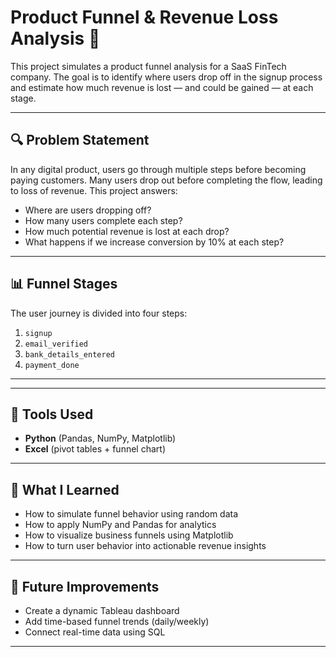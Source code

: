 # Product Funnel & Revenue Loss Analysis 💸

This project simulates a product funnel analysis for a SaaS FinTech company. The goal is to identify where users drop off in the signup process and estimate how much revenue is lost — and could be gained — at each stage.

---

## 🔍 Problem Statement

In any digital product, users go through multiple steps before becoming paying customers. Many users drop out before completing the flow, leading to loss of revenue. This project answers:

- Where are users dropping off?
- How many users complete each step?
- How much potential revenue is lost at each drop?
- What happens if we increase conversion by 10% at each step?

---

## 📊 Funnel Stages

The user journey is divided into four steps:

1. `signup`
2. `email_verified`
3. `bank_details_entered`
4. `payment_done`

---


---

## 🧰 Tools Used

- **Python** (Pandas, NumPy, Matplotlib)
- **Excel** (pivot tables + funnel chart)


---



## 📄 What I Learned

- How to simulate funnel behavior using random data
- How to apply NumPy and Pandas for analytics
- How to visualize business funnels using Matplotlib
- How to turn user behavior into actionable revenue insights

---

## 🚀 Future Improvements

- Create a dynamic Tableau dashboard
- Add time-based funnel trends (daily/weekly)
- Connect real-time data using SQL

---



